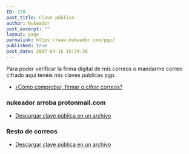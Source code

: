 ```yaml
---
ID: 120
post_title: Clave pública
author: Nukeador
post_excerpt: ""
layout: page
permalink: https://www.nukeador.com/pgp/
published: true
post_date: 2007-04-16 15:34:36
---
```

Para poder verificar la firma digital de mis correos o mandarme correo cifrado aquí tenéis mis claves públicas pgp.
<ul>
 	<li><a href="http://www.mozilla-hispano.org/documentacion/Firma_y_cifrado_de_correos_electr%C3%B3nicos">¿Cómo comprobar, firmar o cifrar correos?</a></li>
</ul>
<h3>nukeador arroba protonmail.com</h3>
<ul>
 	<li><a href="http://www.nukeador.com/archivos/nukeador.protonmail.asc">Descargar clave pública en un archivo</a></li>
</ul>
<h3>Resto de correos</h3>
<ul>
 	<li><a href="http://www.nukeador.com/archivos/nukeador.asc">Descargar clave pública en un archivo</a></li>
</ul>